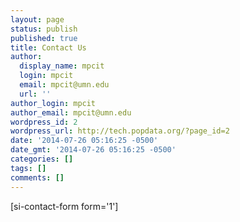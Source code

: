 ```yaml
---
layout: page
status: publish
published: true
title: Contact Us
author:
  display_name: mpcit
  login: mpcit
  email: mpcit@umn.edu
  url: ''
author_login: mpcit
author_email: mpcit@umn.edu
wordpress_id: 2
wordpress_url: http://tech.popdata.org/?page_id=2
date: '2014-07-26 05:16:25 -0500'
date_gmt: '2014-07-26 05:16:25 -0500'
categories: []
tags: []
comments: []
---
```

<p>[si-contact-form form='1']</p>
